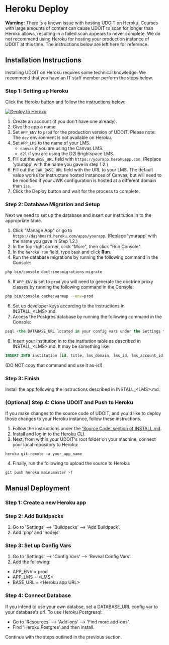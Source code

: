 # Heroku Deploy

**Warning:** There is a known issue with hosting UDOIT on Heroku.  Courses with large amounts of content can cause UDOIT to scan for longer than Heroku allows, resulting in a failed scan appears to never complete.  We do not recommend using Heroku for hosting your production instance of UDOIT at this time.  The instructions below are left here for reference.

## Installation Instructions
Installing UDOIT on Heroku requires some technical knowledge. We recommend that you have an IT staff member perform the steps below.

### Step 1: Setting up Heroku
Click the Heroku button and follow the instructions below:

<a href="https://heroku.com/deploy?template=https://github.com/ucfopen/UDOIT/tree/main" title="Deploy to Heroku"><img src="https://www.herokucdn.com/deploy/button.svg" alt="Deploy to Heroku" title="Deploy to Heroku Button"></a>

1. Create an account (if you don't have one already).
2. Give the app a name.
3. Set `APP_ENV` to `prod` for the production version of UDOIT. Please note: The `dev` environment is not available on Heroku.
4. Set `APP_LMS` to the name of your LMS.
   * `canvas` if you are using the Canvas LMS.
   * `d2l` if you are using the D2l Brightspace LMS.
5. Fill out the `BASE_URL` field with `https://yourapp.herokuapp.com`. (Replace 'yourapp' with the name you gave in step 1.2.)
6. Fill out the `JWK_BASE_URL` field with the URL to your LMS. The default value works for instructure hosted instances of Canvas, but will need to be modified if your JWK configuration is hosted at a different domain than `iss`.
7. Click the Deploy button and wait for the process to complete.

### Step 2: Database Migration and Setup
Next we need to set up the database and insert our institution in to the appropriate table.
1. Click "Manage App" or go to `https://dashboard.heroku.com/apps/yourapp`. (Replace 'yourapp' with the name you gave in Step 1.2.)
2. In the top-right corner, click "More", then click "Run Console".
3. In the `heroku run` field, type `bash` and click **Run**.
4. Run the database migrations by running the following command in the Console:
```bash
php bin/console doctrine:migrations:migrate
```
5. If `APP_ENV` is set to `prod` you will need to generate the doctrine proxy classes by running the following command in the Console:
```bash
php bin/console cache:warmup --env=prod
```
6. Set up developer keys according to the instructions in INSTALL_\<LMS\>.md.
7. Access the Postgres database by running the following command in the Console:
```sql
psql <the DATABASE_URL located in your config vars under the Settings tab>
```
6. Insert your institution in to the institution table as described in INSTALL_\<LMS\>.md.  It may be something like:
```sql
INSERT INTO institution (id, title, lms_domain, lms_id, lms_account_id, created, status, vanity_url, metadata, api_client_id, api_client_secret) VALUES (0, 'Canvas', 'myinstitution.instructure.com', 'canvas', '1', '2021-10-21', true, 'vanity.example.com', '{"lang":"en"}', '123456', 'abcdefghijklmnopqrstuvwxyz');
```
(DO NOT copy that command and use it as-is!)

### Step 3: Finish
Install the app following the instructions described in INSTALL_\<LMS\>.md.

### (Optional) Step 4: Clone UDOIT and Push to Heroku
If you make changes to the source code of UDOIT, and you'd like to deploy those changes to your Heroku instance, follow these instructions.

1. Follow the instructions under the ['Source Code' section of INSTALL.md](https://github.com/ucfopen/UDOIT/blob/main/INSTALL.md#source-code).
2. Install and log in to the [Heroku CLI](https://devcenter.heroku.com/articles/heroku-cli).
3. Next, from within your UDOIT's root folder on your machine, connect your local repository to Heroku:
```
heroku git:remote -a your_app_name
```
4. Finally, run the following to upload the source to Heroku:
```
git push heroku main:master -f
```

## Manual Deployment
### Step 1: Create a new Heroku app
### Step 2: Add Buildpacks
1. Go to 'Settings' --> 'Buildpacks' --> 'Add Buildpack'.
2. Add 'php' and 'nodejs'.
### Step 3: Set up Config Vars
1. Go to 'Settings' --> 'Config Vars' --> 'Reveal Config Vars'.
2. Add the following:
  * APP_ENV = prod
  * APP_LMS = \<LMS\>
  * BASE_URL = \<Heroku app URL\>
### Step 4: Connect Database
If you intend to use your own databse, set a DATABASE_URL config var to your database's url. To use Heroku Postgresql:
  * Go to 'Resources' --> 'Add-ons' --> 'Find more add-ons'.
  * Find 'Heroku Postgres' and then install.

Continue with the steps outlined in the previous section.
